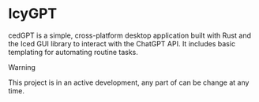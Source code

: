 # IcyGPT

cedGPT is a simple, cross-platform desktop application built with Rust and the Iced GUI library to interact with the ChatGPT API. It includes basic templating for automating routine tasks.

> [!WARNING]  
> This project is in an active development, any part of can be change at any time.
